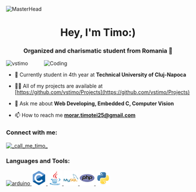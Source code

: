 ![MasterHead](https://images.wallpapersden.com/image/download/walking-to-dream-city-4k-night-reflection_bWpnbmeUmZqaraWkpJRmZ2VlrWltZQ.jpg)
<h1 align="center">Hey, I'm Timo:)</h1>
<h3 align="center">Organized and charismatic student from Romania 👋</h3>

<img align="right" alt="Coding" width="400" src="https://i.pinimg.com/originals/e8/f4/53/e8f453469a3ec97ecd354df465d73913.gif">

<p align="left"> <img src="https://komarev.com/ghpvc/?username=vstimo&label=Profile%20views&color=000000&style=flat" alt="vstimo" /> </p>

- 🌱 Currently student in 4th year at **Technical University of Cluj-Napoca**

- 👨‍💻 All of my projects are available at [https://github.com/vstimo/Projects](https://github.com/vstimo/Projects)

- 💬 Ask me about **Web Developing, Embedded C, Computer Vision**

- 📫 How to reach me **morar.timotei25@gmail.com**

<h3 align="left">Connect with me:</h3>
<p align="left">
<a href="https://instagram.com/_call_me_timo_" target="blank"><img align="center" src="https://raw.githubusercontent.com/rahuldkjain/github-profile-readme-generator/master/src/images/icons/Social/instagram.svg" alt="_call_me_timo_" height="30" width="40" /></a>
</p>

<h3 align="left">Languages and Tools:</h3>
<p align="left"> <a href="https://www.arduino.cc/" target="_blank" rel="noreferrer"> <img src="https://cdn.worldvectorlogo.com/logos/arduino-1.svg" alt="arduino" width="40" height="40"/> </a> <a href="https://www.cprogramming.com/" target="_blank" rel="noreferrer"> <img src="https://raw.githubusercontent.com/devicons/devicon/master/icons/c/c-original.svg" alt="c" width="40" height="40"/> </a> <a href="https://www.java.com" target="_blank" rel="noreferrer"> <img src="https://raw.githubusercontent.com/devicons/devicon/master/icons/java/java-original.svg" alt="java" width="40" height="40"/> </a> <a href="https://www.mysql.com/" target="_blank" rel="noreferrer"> <img src="https://raw.githubusercontent.com/devicons/devicon/master/icons/mysql/mysql-original-wordmark.svg" alt="mysql" width="40" height="40"/> </a> <a href="https://www.php.net" target="_blank" rel="noreferrer"> <img src="https://raw.githubusercontent.com/devicons/devicon/master/icons/php/php-original.svg" alt="php" width="40" height="40"/> </a> <a href="https://www.python.org" target="_blank" rel="noreferrer"> <img src="https://raw.githubusercontent.com/devicons/devicon/master/icons/python/python-original.svg" alt="python" width="40" height="40"/> </a> </p>
